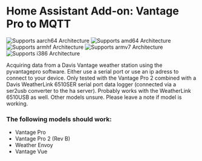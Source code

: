 # Home Assistant Add-on: Vantage Pro to MQTT

![Supports aarch64 Architecture][aarch64-shield] ![Supports amd64 Architecture][amd64-shield] ![Supports armhf Architecture][armhf-shield] ![Supports armv7 Architecture][armv7-shield] ![Supports i386 Architecture][i386-shield]

Acquiring data from a Davis Vantage weather station using the pyvantagepro software. Either use a serial port or use an ip adress to connect to your device. Only tested with the Vantage Pro 2 combined with a Davis WeatherLink 6510SER serial port data logger (connected via a ser2usb converter to the ha server). Probably works with the WeatherLink 6510USB as well. Other models unsure. Please leave a note if model is working.

### The following models should work:

- Vantage Pro
- Vantage Pro 2 (Rev B)
- Weather Envoy
- Vantage Vue

[aarch64-shield]: https://img.shields.io/badge/aarch64-yes-green.svg
[amd64-shield]: https://img.shields.io/badge/amd64-yes-green.svg
[armhf-shield]: https://img.shields.io/badge/armhf-yes-green.svg
[armv7-shield]: https://img.shields.io/badge/armv7-yes-red.svg
[i386-shield]: https://img.shields.io/badge/i386-yes-red.svg
